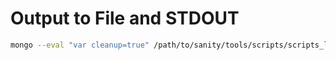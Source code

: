 # Output to File and STDOUT

```bash
mongo --eval "var cleanup=true" /path/to/sanity/tools/scripts/scripts_loader.js 2>&1 | tee sanity.log
```
